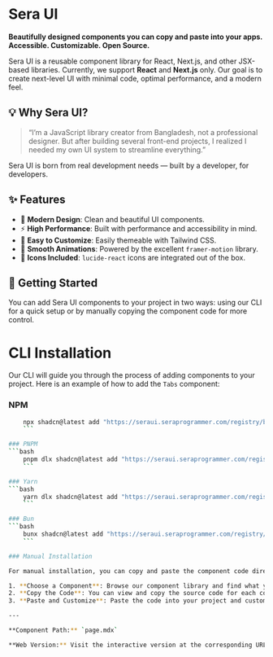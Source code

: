 # Sera UI

**Beautifully designed components you can copy and paste into your apps. Accessible. Customizable. Open Source.**

Sera UI is a reusable component library for React, Next.js, and other JSX-based libraries. Currently, we support **React** and **Next.js** only. Our goal is to create next-level UI with minimal code, optimal performance, and a modern feel.

## 💡 Why Sera UI?

> “I’m a JavaScript library creator from Bangladesh, not a professional designer. But after building several front-end projects, I realized I needed my own UI system to streamline everything.”

Sera UI is born from real development needs — built by a developer, for developers.

## ✨ Features

* 🎨 **Modern Design**: Clean and beautiful UI components.
* ⚡ **High Performance**: Built with performance and accessibility in mind.
* 🧱 **Easy to Customize**: Easily themeable with Tailwind CSS.
* 🔄 **Smooth Animations**: Powered by the excellent `framer-motion` library.
* 🧩 **Icons Included**: `lucide-react` icons are integrated out of the box.

## 🚀 Getting Started

You can add Sera UI components to your project in two ways: using our CLI for a quick setup or by manually copying the component code for more control.

# CLI Installation
Our CLI will guide you through the process of adding components to your project. Here is an example of how to add the `Tabs` component:

### NPM
```bash
    npx shadcn@latest add "https://seraui.seraprogrammer.com/registry/button.json"
    ```

### PNPM
```bash
    pnpm dlx shadcn@latest add "https://seraui.seraprogrammer.com/registry/button.json"
    ```

### Yarn
```bash
    yarn dlx shadcn@latest add "https://seraui.seraprogrammer.com/registry/button.json"
    ```

### Bun
```bash
    bunx shadcn@latest add "https://seraui.seraprogrammer.com/registry/button.json"
    ```

### Manual Installation

For manual installation, you can copy and paste the component code directly from our documentation into your project.

1. **Choose a Component**: Browse our component library and find what you need.
2. **Copy the Code**: You can view and copy the source code for each component.
3. **Paste and Customize**: Paste the code into your project and customize it to fit your needs.

---

**Component Path:** `page.mdx`

**Web Version:** Visit the interactive version at the corresponding URL on the Sera UI documentation site for live previews and interactive examples.

